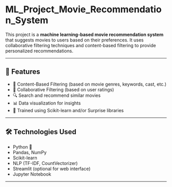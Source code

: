 # ML_Project_Movie_Recommendation_System
This project is a **machine learning-based movie recommendation system** that suggests movies to users based on their preferences. It uses collaborative filtering techniques and content-based filtering to provide personalized recommendations.

---

## 📌 Features

- 📖 Content-Based Filtering (based on movie genres, keywords, cast, etc.)
- 👥 Collaborative Filtering (based on user ratings)
- 🔍 Search and recommend similar movies
- 📊 Data visualization for insights
- 🧠 Trained using Scikit-learn and/or Surprise libraries

---

## 🛠️ Technologies Used

- Python 🐍
- Pandas, NumPy
- Scikit-learn
- NLP (TF-IDF, CountVectorizer)
- Streamlit (optional for web interface)
- Jupyter Notebook

---
